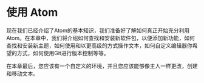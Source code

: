 # 使用 Atom

现在我们已经介绍了Atom的基本知识，我们准备好了解如何真正开始充分利用Atom。在本章中，我们将介绍如何查找和安装新软件包，以便添加新功能，如何查找和安装新主题，如何使用和以更高级的方式操作文本，如何自定义编辑器你希望的方式，如何使用Git进行版本控制等等。

在本章最后，您应该有一个自定义的环境，并且您应该能够像主人一样更改，创建和移动文本。
